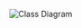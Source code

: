 ![Class Diagram](https://www.planttext.com/api/plantuml/png/fPB1gW8n34Nt-Oh0sohu0J8ekfBtTE5648KuZLYTQKiR1V_UpgZZQ44VU1U5fZdjlQ638EJbM1O0OXsAnOqLiIKgxJaNRGs4WpQEF9LOQCDoTepMoyu2v0M5WADg7IfomhufQJPosun9QCx-f7EUp6VJjBhu-mLj8hsbdB7LYlq-FWwoBEsAQD9qlN-ssKV_TrlGDecLkikVNgsEAqYRLNUDYTCtaAAmOrLJRSDHS0sF3oLFPTz1LUWQUfxX1tyDzJIP_wHwHpJcNcS70pOg_giB)
